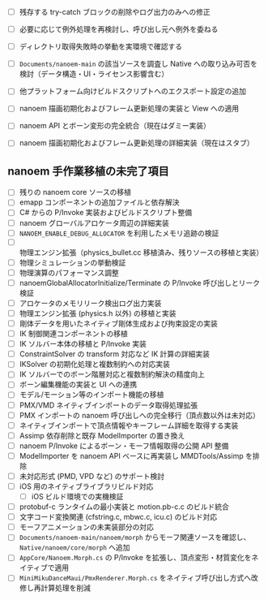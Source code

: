 - [ ] 残存する try-catch ブロックの削除やログ出力のみへの修正
- [ ] 必要に応じて例外処理を再検討し、呼び出し元へ例外を委ねる
- [ ] ディレクトリ取得失敗時の挙動を実環境で確認する
- [ ] `Documents/nanoem-main` の該当ソースを調査し Native への取り込み可否を検討（データ構造・UI・ライセンス影響含む）
- [ ] 他プラットフォーム向けビルドスクリプトへのエクスポート設定の追加

- [ ] nanoem 描画初期化およびフレーム更新処理の実装と View への適用
- [ ] nanoem API とボーン変形の完全統合（現在はダミー実装）
- [ ] nanoem 描画初期化およびフレーム更新処理の詳細実装（現在はスタブ）

## nanoem 手作業移植の未完了項目
- [ ] 残りの nanoem core ソースの移植
- [ ] emapp コンポーネントの追加ファイルと依存解決
- [ ] C# からの P/Invoke 実装およびビルドスクリプト整備
- [ ] nanoem グローバルアロケータ周辺の詳細実装
- [ ] `NANOEM_ENABLE_DEBUG_ALLOCATOR` を利用したメモリ追跡の検証
- [ ] 物理エンジン拡張（physics_bullet.cc 移植済み、残りソースの移植と実装）
- [ ] 物理シミュレーションの挙動検証
- [ ] 物理演算のパフォーマンス調整
- [ ] nanoemGlobalAllocatorInitialize/Terminate の P/Invoke 呼び出しとリーク検証
- [ ] アロケータのメモリリーク検出ログ出力実装
- [ ] 物理エンジン拡張 (physics.h 以外) の移植と実装
- [ ] 剛体データを用いたネイティブ剛体生成および拘束設定の実装
- [ ] IK 制御関連コンポーネントの移植
- [ ] IK ソルバー本体の移植と P/Invoke 実装
- [ ] ConstraintSolver の transform 対応など IK 計算の詳細実装
- [ ] IKSolver の初期化処理と複数制約への対応実装
- [ ] IK ソルバーでのボーン階層対応と複数制約解決の精度向上
- [ ] ボーン編集機能の実装と UI への連携
- [ ] モデル/モーション等のインポート機能の移植
- [ ] PMX/VMD ネイティブインポートのデータ取得処理拡張
- [ ] PMX インポートの nanoem 呼び出しへの完全移行（頂点数以外は未対応）
- [ ] ネイティブインポートで頂点情報やキーフレーム詳細を取得する実装
- [ ] Assimp 依存削除と既存 ModelImporter の置き換え
- [ ] nanoem P/Invoke によるボーン・モーフ情報取得の公開 API 整備
- [ ] ModelImporter を nanoem API ベースに再実装し MMDTools/Assimp を排除
- [ ] 未対応形式 (PMD, VPD など) のサポート検討
- [ ] iOS 用のネイティブライブラリビルド対応
  - [ ] iOS ビルド環境での実機検証
- [ ] protobuf-c ランタイムの最小実装と motion.pb-c.c のビルド統合
- [ ] 文字コード変換関連 (cfstring.c, mbwc.c, icu.c) のビルド対応
- [ ] モーフアニメーションの未実装部分の対応
- [ ] `Documents/nanoem-main/nanoem/morph` からモーフ関連ソースを確認し、`Native/nanoem/core/morph` へ追加
- [ ] `AppCore/Nanoem.Morph.cs` の P/Invoke を拡張し、頂点変形・材質変化をネイティブで適用
- [ ] `MiniMikuDanceMaui/PmxRenderer.Morph.cs` をネイティブ呼び出し方式へ改修し再計算処理を削減
